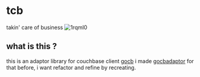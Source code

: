 # tcb
takin' care of business
![1rqml0](https://user-images.githubusercontent.com/2797681/34908037-93dbb5fe-f8cc-11e7-82fb-cf60a2da6234.gif)

## what is this ?
this is an adaptor library for couchbase client [gocb](https://github.com/couchbase/gocb)
i made [gocbadaptor](https://github.com/deadcheat/gocbadaptor) for that before, i want refactor and refine by recreating.


